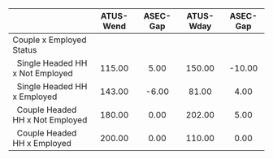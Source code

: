 
|                      |    ATUS-Wend |     ASEC-Gap |    ATUS-Wday |     ASEC-Gap |
| -------------------- | :----------: | :----------: | :----------: | :----------: |
| Couple x Employed Status |              |              |              |              |
| &nbsp;&nbsp;Single Headed HH x Not Employed |       115.00 |         5.00 |       150.00 |       -10.00 |
| &nbsp;&nbsp;Single Headed HH x Employed |       143.00 |        -6.00 |        81.00 |         4.00 |
| &nbsp;&nbsp;Couple Headed HH x Not Employed |       180.00 |         0.00 |       202.00 |         5.00 |
| &nbsp;&nbsp;Couple Headed HH x Employed |       200.00 |         0.00 |       110.00 |         0.00 |

